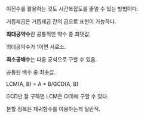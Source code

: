 이진수를 활용하는  것도 시간복잡도를 줄일 수 있는 방법이다. 

거듭제곱은 거듭제곱 간의 곱으로 표현이 가능하다. 



**최대공약수**란 공통적인 약수 중 최댓값.

최대공약수가 1이면 서로소. 



**최소공배수**는 다음 공식으로 구할 수 있음.

공통된 배수 중 최솟값. 

LCM(A, B) = A * B/GCD(A, B)

GCD만 잘 구하면 LCM은 O(1)에 구할 수 있다. 



분할 정복은 재귀함수를 이용하는게 일반적. 


